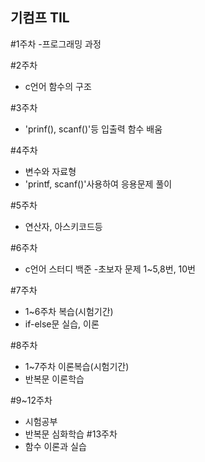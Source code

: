 ## 기컴프 TIL

#1주차
-프로그래밍 과정

#2주차
- c언어 함수의 구조

#3주차
- 'prinf(), scanf()'등 입출력 함수 배움

#4주차
- 변수와 자료형
- 'printf, scanf()'사용하여 응용문제 풀이

#5주차
- 연산자, 아스키코드등

#6주차
- c언어 스터디 백준
 -초보자 문제 1~5,8번, 10번

 #7주차
 - 1~6주차 복습(시험기간)
 - if-else문 실습, 이론

 #8주차
 - 1~7주차 이론복습(시험기간)
 - 반복문 이론학습

 #9~12주차
 - 시험공부
 - 반복문 심화학습
 #13주차
 - 함수 이론과 실습